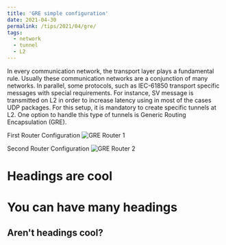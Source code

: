 ```yaml
---
title: 'GRE simple configuration'
date: 2021-04-30
permalink: /tips/2021/04/gre/
tags:
  - network
  - tunnel
  - L2
---
```


In every communication network, the transport layer plays a fundamental rule. Usually these communication networks are a conjunction of many networks. In parallel, some protocols, such as IEC-61850 transport specific messages with special requirements. For instance, SV message is transmitted on L2 in order to increase latency using in most of the cases UDP packages. For this setup, it is mandatory to create specific tunnels at L2. One option to handle this type of tunnels is Generic Routing Encapsulation (GRE).

First Router Configuration
![GRE Router 1](http://aikonbrasil.github.io/web/images/gre_1.png)

Second Router Configuration
![GRE Router 2](http://aikonbrasil.github.io/web/images/gre_2.png)




Headings are cool
======

You can have many headings
======

Aren't headings cool?
------